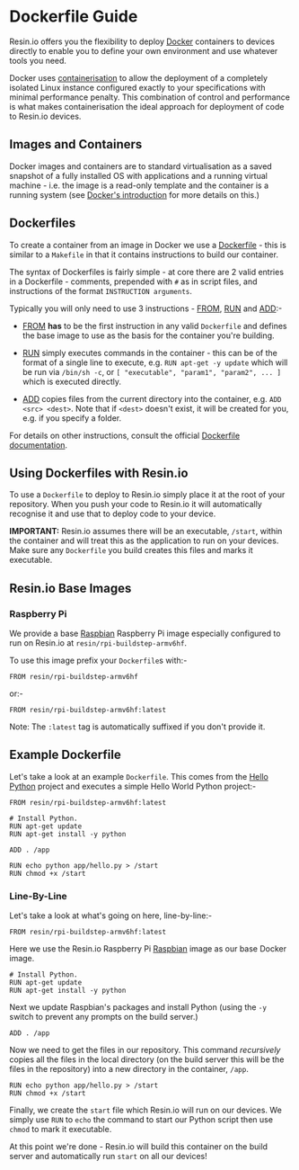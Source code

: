 # Dockerfile Guide

Resin.io offers you the flexibility to deploy [Docker][docker] containers to devices directly to enable you to define your own environment and use whatever tools you need.

Docker uses [containerisation][container] to allow the deployment of a completely isolated Linux instance configured exactly to your specifications with minimal performance penalty. This combination of control and performance is what makes containerisation the ideal approach for deployment of code to Resin.io devices.

## Images and Containers

Docker images and containers are to standard virtualisation as a saved snapshot of a fully installed OS with applications and a running virtual machine - i.e. the image is a read-only template and the container is a running system (see [Docker's introduction][docker-images-containers] for more details on this.)

## Dockerfiles

To create a container from an image in Docker we use a [Dockerfile][dockerfile] - this is similar to a `Makefile` in that it contains instructions to build our container.

The syntax of Dockerfiles is fairly simple - at core there are 2 valid entries in a Dockerfile - comments, prepended with `#` as in script files, and instructions of the format `INSTRUCTION arguments`.

Typically you will only need to use 3 instructions - [FROM][from], [RUN][run] and [ADD][add]:-

* [FROM][from] __has__ to be the first instruction in any valid `Dockerfile` and defines the base image to use as the basis for the container you're building.

* [RUN][run] simply executes commands in the container - this can be of the format of a single line to execute, e.g. `RUN apt-get -y update` which will be run via `/bin/sh -c`, or `[ "executable", "param1", "param2", ... ]` which is executed directly.

* [ADD][add] copies files from the current directory into the container, e.g. `ADD <src> <dest>`. Note that if `<dest>` doesn't exist, it will be created for you, e.g. if you specify a folder.

For details on other instructions, consult the official [Dockerfile documentation][dockerfile].

## Using Dockerfiles with Resin.io

To use a `Dockerfile` to deploy to Resin.io simply place it at the root of your repository. When you push your code to Resin.io it will automatically recognise it and use that to deploy code to your device.

__IMPORTANT:__ Resin.io assumes there will be an executable, `/start`, within the container and will treat this as the application to run on your devices. Make sure any `Dockerfile` you build creates this files and marks it executable.

## Resin.io Base Images

### Raspberry Pi

We provide a base [Raspbian][raspbian] Raspberry Pi image especially configured to run on Resin.io at `resin/rpi-buildstep-armv6hf`.

To use this image prefix your `Dockerfile`s with:-

```
FROM resin/rpi-buildstep-armv6hf
```

or:-

```
FROM resin/rpi-buildstep-armv6hf:latest
```

Note: The `:latest` tag is automatically suffixed if you don't provide it.

## Example Dockerfile

Let's take a look at an example `Dockerfile`. This comes from the [Hello Python][hello-python] project and executes a simple Hello World Python project:-

```
FROM resin/rpi-buildstep-armv6hf:latest

# Install Python.
RUN apt-get update
RUN apt-get install -y python

ADD . /app

RUN echo python app/hello.py > /start
RUN chmod +x /start
```

### Line-By-Line

Let's take a look at what's going on here, line-by-line:-

```
FROM resin/rpi-buildstep-armv6hf:latest
```

Here we use the Resin.io Raspberry Pi [Raspbian][raspbian] image as our base Docker image.

```
# Install Python.
RUN apt-get update
RUN apt-get install -y python
```

Next we update Raspbian's packages and install Python (using the `-y` switch to prevent any
prompts on the build server.)

```
ADD . /app
```

Now we need to get the files in our repository. This command *recursively* copies all the files in the local directory (on the build server this will be the files in the repository) into a new directory in the container, `/app`.

```
RUN echo python app/hello.py > /start
RUN chmod +x /start
```

Finally, we create the `start` file which Resin.io will run on our devices. We simply use `RUN` to `echo` the command to start our Python script then use `chmod` to mark it executable.

At this point we're done - Resin.io will build this container on the build server and automatically run `start` on all our devices!

[container]:https://en.wikipedia.org/wiki/Operating_system%E2%80%93level_virtualization
[docker]:https://www.docker.com/
[dockerfile]:https://docs.docker.com/reference/builder/
[docker-images-containers]:https://docs.docker.com/introduction/understanding-docker/#inside-docker
[hello-python]:https://github.com/alexandrosm/hello-python
[raspbian]:http://www.raspbian.org/

[from]:https://docs.docker.com/reference/builder/#from
[run]:https://docs.docker.com/reference/builder/#run
[add]:https://docs.docker.com/reference/builder/#add
